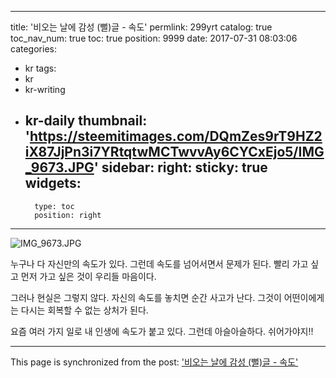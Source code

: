 
---
title: '비오는 날에 감성 (뻘)글 - 속도'
permlink: 299yrt
catalog: true
toc_nav_num: true
toc: true
position: 9999
date: 2017-07-31 08:03:06
categories:
- kr
tags:
- kr
- kr-writing
- kr-daily
thumbnail: 'https://steemitimages.com/DQmZes9rT9HZ2iX87JjPn3i7YRtqtwMCTwvvAy6CYCxEjo5/IMG_9673.JPG'
sidebar:
    right:
        sticky: true
widgets:
    -
        type: toc
        position: right
---


![IMG_9673.JPG](https://steemitimages.com/DQmZes9rT9HZ2iX87JjPn3i7YRtqtwMCTwvvAy6CYCxEjo5/IMG_9673.JPG)

누구나 다 자신만의 속도가 있다. 그런데 속도를 넘어서면서 문제가 된다. 빨리 가고 싶고 먼저 가고 싶은 것이 우리들 마음이다. 

그러나 현실은 그렇지 않다. 자신의 속도를 놓치면 순간 사고가 난다. 그것이 어떤이에게는 다시는 회복할 수 없는 상처가 된다.

요즘 여러 가지 일로 내 인생에 속도가 붙고 있다. 그런데 아슬아슬하다. 쉬어가야지!!

- - -

This page is synchronized from the post: ['비오는 날에 감성 (뻘)글 - 속도'](https://steemit.com/@kingbit/299yrt)
